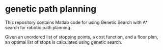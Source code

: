 # genetic path planning

This repository contains Matlab code for using Genetic Search with A* search for robotic path planning.

Given an unordered list of stopping points, a cost function, and a floor plan, an optimal list of stops is calculated using genetic search.